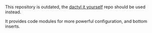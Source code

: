This repository is outdated, the [dactyl it yourself](https://github.com/pseudoku/Dactyl-It-Yourself-Editor) repo should be used instead.

It provides code modules for more powerful configuration, and bottom inserts.
